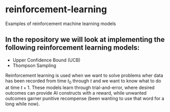 # reinforcement-learning
Examples of reinforcement machine learning models

## In the repository we will look at implementing the following reinforcement learning models:
+ Upper Confidence Bound (UCB)
+ Thompson Sampling

Reinforcement learning is used when we want to solve problems wher data has been recorded from time $t_{0}$ through $t$ and we want to know what to do at time $t+1$. These models learn through trial-and-error, where desired outcomes can provide AI constructs with a reward, while unwanted outcomes garner punitive recompense (been wanting to use that word for a long while now).
